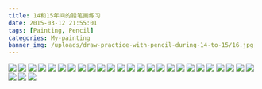 ```yaml
---
title: 14和15年间的铅笔画练习
date: 2015-03-12 21:55:01
tags: [Painting, Pencil]
categories: My-painting
banner_img: /uploads/draw-practice-with-pencil-during-14-to-15/16.jpg
---
```

![](/uploads/draw-practice-with-pencil-during-14-to-15/1.jpg)
![](/uploads/draw-practice-with-pencil-during-14-to-15/2.jpg)
![](/uploads/draw-practice-with-pencil-during-14-to-15/3.jpg)
![](/uploads/draw-practice-with-pencil-during-14-to-15/4.jpg)
![](/uploads/draw-practice-with-pencil-during-14-to-15/5.jpg)
![](/uploads/draw-practice-with-pencil-during-14-to-15/6.jpg)
![](/uploads/draw-practice-with-pencil-during-14-to-15/7.jpg)
![](/uploads/draw-practice-with-pencil-during-14-to-15/8.jpg)
![](/uploads/draw-practice-with-pencil-during-14-to-15/9.jpg)
![](/uploads/draw-practice-with-pencil-during-14-to-15/10.jpg)
![](/uploads/draw-practice-with-pencil-during-14-to-15/11.jpg)
![](/uploads/draw-practice-with-pencil-during-14-to-15/12.jpg)
![](/uploads/draw-practice-with-pencil-during-14-to-15/13.jpg)
![](/uploads/draw-practice-with-pencil-during-14-to-15/14.jpg)
![](/uploads/draw-practice-with-pencil-during-14-to-15/15.jpg)
![](/uploads/draw-practice-with-pencil-during-14-to-15/16.jpg)
![](/uploads/draw-practice-with-pencil-during-14-to-15/17.jpg)
![](/uploads/draw-practice-with-pencil-during-14-to-15/18.jpg)
![](/uploads/draw-practice-with-pencil-during-14-to-15/19.jpg)
![](/uploads/draw-practice-with-pencil-during-14-to-15/20.jpg)
![](/uploads/draw-practice-with-pencil-during-14-to-15/21.jpg)
![](/uploads/draw-practice-with-pencil-during-14-to-15/22.jpg)
![](/uploads/draw-practice-with-pencil-during-14-to-15/23.jpg)
![](/uploads/draw-practice-with-pencil-during-14-to-15/24.jpg)
![](/uploads/draw-practice-with-pencil-during-14-to-15/25.jpg)
![](/uploads/draw-practice-with-pencil-during-14-to-15/26.jpg)
![](/uploads/draw-practice-with-pencil-during-14-to-15/27.jpg)
![](/uploads/draw-practice-with-pencil-during-14-to-15/28.jpg)

